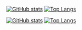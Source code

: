 [![GitHub stats](https://github-readme-stats.vercel.app/api?username=CptWesley&line_height=39&v&show_icons=true&include_all_commits=true&number_format=long&show=reviews,discussions_started,discussions_answered,prs_merged,prs_merged_percentage&theme=github_dark#gh-light-mode-only)](https://github.com/CptWesley#gh-dark-mode-only)
[![Top Langs](https://github-readme-stats.vercel.app/api/top-langs/?username=CptWesley&layout=donut-vertical&langs_count=500&size_weight=0.5&count_weight=0.5&exclude_repo=Gw2InteractiveMap&theme=github_dark#gh-dark-mode-only)](https://github.com/CptWesley#gh-dark-mode-only)

[![GitHub stats](https://github-readme-stats.vercel.app/api?username=CptWesley&line_height=39&v&show_icons=true&include_all_commits=true&number_format=long&show=reviews,discussions_started,discussions_answered,prs_merged,prs_merged_percentage&rank_icon=&theme=default#gh-light-mode-only)](https://github.com/CptWesley#gh-light-mode-only)
[![Top Langs](https://github-readme-stats.vercel.app/api/top-langs/?username=CptWesley&layout=donut-vertical&langs_count=500&size_weight=0.5&count_weight=0.5&exclude_repo=Gw2InteractiveMap&theme=default#gh-light-mode-only)](https://github.com/CptWesley#gh-light-mode-only)
